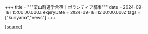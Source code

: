 +++
title = """栗山町通学合宿｜ボランティア募集"""
date = 2024-09-18T15:00:00.000Z
expiryDate = 2024-09-18T15:00:00.000Z
tags = ["kuriyama","news"]
+++


[[source]](https://www.town.kuriyama.hokkaido.jp/soshiki/55/28870.html)
